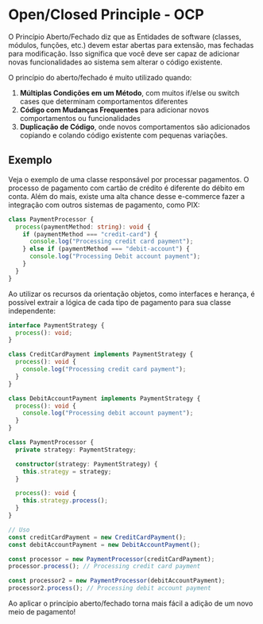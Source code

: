 # Open/Closed Principle - OCP

O Princípio Aberto/Fechado diz que as Entidades de software (classes, módulos, funções, etc.) devem estar abertas para extensão, mas fechadas para modificação. Isso significa que você deve ser capaz de adicionar novas funcionalidades ao sistema sem alterar o código existente.

O princípio do aberto/fechado é muito utilizado quando:

1. **Múltiplas Condições em um Método**, com muitos if/else ou switch cases que determinam comportamentos diferentes
2. **Código com Mudanças Frequentes** para adicionar novos comportamentos ou funcionalidades
3. **Duplicação de Código**, onde novos comportamentos são adicionados copiando e colando código existente com pequenas variações.

## Exemplo

Veja o exemplo de uma classe responsável por processar pagamentos. O processo de pagamento com cartão de crédito é diferente do débito em conta. Além do mais, existe uma alta chance desse e-commerce fazer a integração com outros sistemas de pagamento, como PIX:

```typescript
class PaymentProcessor {
  process(paymentMethod: string): void {
    if (paymentMethod === "credit-card") {
      console.log("Processing credit card payment");
    } else if (paymentMethod === "debit-account") {
      console.log("Processing Debit account payment");
    }
  }
}
```

Ao utilizar os recursos da orientação objetos, como interfaces e herança, é possível extrair a lógica de cada tipo de pagamento para sua classe independente:

```typescript
interface PaymentStrategy {
  process(): void;
}

class CreditCardPayment implements PaymentStrategy {
  process(): void {
    console.log("Processing credit card payment");
  }
}

class DebitAccountPayment implements PaymentStrategy {
  process(): void {
    console.log("Processing debit account payment");
  }
}

class PaymentProcessor {
  private strategy: PaymentStrategy;

  constructor(strategy: PaymentStrategy) {
    this.strategy = strategy;
  }

  process(): void {
    this.strategy.process();
  }
}

// Uso
const creditCardPayment = new CreditCardPayment();
const debitAccountPayment = new DebitAccountPayment();

const processor = new PaymentProcessor(creditCardPayment);
processor.process(); // Processing credit card payment

const processor2 = new PaymentProcessor(debitAccountPayment);
processor2.process(); // Processing debit account payment
```

Ao aplicar o princípio aberto/fechado torna mais fácil a adição de um novo meio de pagamento!
